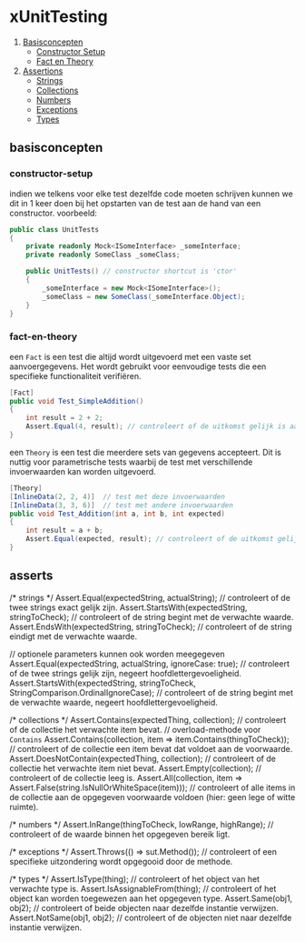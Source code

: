 # xUnitTesting

1. [Basisconcepten](#basisconcepten)
   - [Constructor Setup](#constructor-setup)
   - [Fact en Theory](#fact-en-theory)
2. [Assertions](#assertions)
   - [Strings](#strings)
   - [Collections](#collections)
   - [Numbers](#numbers)
   - [Exceptions](#exceptions)
   - [Types](#types)

## basisconcepten

### constructor-setup

indien we telkens voor elke test dezelfde code moeten schrijven kunnen we dit in 1 keer doen bij het opstarten van de test aan de hand van een constructor.
voorbeeld:
```csharp
public class UnitTests
{
    private readonly Mock<ISomeInterface> _someInterface;
    private readonly SomeClass _someClass;

    public UnitTests() // constructor shortcut is 'ctor'
    {
        _someInterface = new Mock<ISomeInterface>();
        _someClass = new SomeClass(_someInterface.Object);
    }
}
```

### fact-en-theory

een `Fact` is een test die altijd wordt uitgevoerd met een vaste set aanvoergegevens. Het wordt gebruikt voor eenvoudige tests die een specifieke functionaliteit verifiëren.
```csharp
[Fact]
public void Test_SimpleAddition()
{
    int result = 2 + 2;
    Assert.Equal(4, result); // controleert of de uitkomst gelijk is aan 4
}
```

een `Theory` is een test die meerdere sets van gegevens accepteert. Dit is nuttig voor parametrische tests waarbij de test met verschillende invoerwaarden kan worden uitgevoerd.
```csharp
[Theory]
[InlineData(2, 2, 4)]  // test met deze invoerwaarden
[InlineData(3, 3, 6)]  // test met andere invoerwaarden
public void Test_Addition(int a, int b, int expected)
{
    int result = a + b;
    Assert.Equal(expected, result); // controleert of de uitkomst gelijk is aan de verwachte waarde
}
```


## asserts

/*
    strings
*/
Assert.Equal(expectedString, actualString); // controleert of de twee strings exact gelijk zijn.
Assert.StartsWith(expectedString, stringToCheck); // controleert of de string begint met de verwachte waarde.
Assert.EndsWith(expectedString, stringToCheck); // controleert of de string eindigt met de verwachte waarde.

// optionele parameters kunnen ook worden meegegeven
Assert.Equal(expectedString, actualString, ignoreCase: true); // controleert of de twee strings gelijk zijn, negeert hoofdlettergevoeligheid.
Assert.StartsWith(expectedString, stringToCheck, StringComparison.OrdinalIgnoreCase); // controleert of de string begint met de verwachte waarde, negeert hoofdlettergevoeligheid.

/*
    collections
*/
Assert.Contains(expectedThing, collection); // controleert of de collectie het verwachte item bevat.
// overload-methode voor `Contains`
Assert.Contains(collection, item => item.Contains(thingToCheck)); // controleert of de collectie een item bevat dat voldoet aan de voorwaarde.
Assert.DoesNotContain(expectedThing, collection); // controleert of de collectie het verwachte item niet bevat.
Assert.Empty(collection); // controleert of de collectie leeg is.
Assert.All(collection, item => Assert.False(string.IsNullOrWhiteSpace(item))); // controleert of alle items in de collectie aan de opgegeven voorwaarde voldoen (hier: geen lege of witte ruimte).

/*
    numbers
*/
Assert.InRange(thingToCheck, lowRange, highRange); // controleert of de waarde binnen het opgegeven bereik ligt.

/*
    exceptions
*/
Assert.Throws<T>(() => sut.Method()); // controleert of een specifieke uitzondering wordt opgegooid door de methode.

/*
    types
*/
Assert.IsType<T>(thing); // controleert of het object van het verwachte type is.
Assert.IsAssignableFrom<T>(thing); // controleert of het object kan worden toegewezen aan het opgegeven type.
Assert.Same(obj1, obj2); // controleert of beide objecten naar dezelfde instantie verwijzen.
Assert.NotSame(obj1, obj2); // controleert of de objecten niet naar dezelfde instantie verwijzen.
